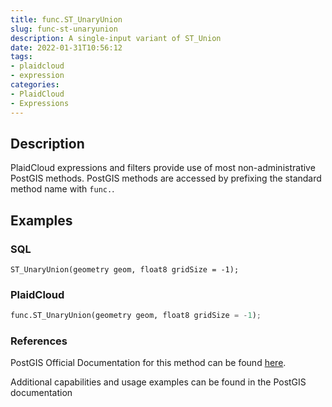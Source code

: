 ```yaml
---
title: func.ST_UnaryUnion
slug: func-st-unaryunion
description: A single-input variant of ST_Union
date: 2022-01-31T10:56:12
tags:
- plaidcloud
- expression
categories:
- PlaidCloud
- Expressions
---
```



## Description


PlaidCloud expressions and filters provide use of most non-administrative PostGIS methods. PostGIS methods are accessed by prefixing the standard method name with `func.`.



## Examples


### SQL



```
ST_UnaryUnion(geometry geom, float8 gridSize = -1);
```

  



### PlaidCloud



```python
func.ST_UnaryUnion(geometry geom, float8 gridSize = -1);
```

  



### References


PostGIS Official Documentation for this method can be found [here](https://postgis.net/docs/manual-3.1/ST_UnaryUnion.html).



Additional capabilities and usage examples can be found in the PostGIS documentation

